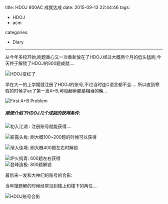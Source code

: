 title: HDOJ 800AC 成就达成
date: 2015-09-13 22:44:46
tags:
- HDOJ
- acm

categories:
- Diary

---

从今年多校开始,刷题重心又一次重新放在了HDOJ.经过大概两个月的低头猛刷,今天终于解锁了HDOJ的800题成就....

![HDOJ变红了](http://ww4.sinaimg.cn/large/50a04a61gw1ew17hkalctj20rd08d78c.jpg)

早在大一的上学期就注册了HDOJ的账号,不过当时连C语言都不会....
所以直到寒假的时候才ac了第一发A+B,~~可见起步那是相当的晚~~...

![First A+B Problem](http://ww3.sinaimg.cn/large/50a04a61gw1ew17xks9qnj20sc0e2tf7.jpg)

##### 顺便介绍下HDOJ几个成就的获得条件:

 ![](http://acm.hdu.edu.cn/images/onlineuser/5.gif)初入江湖	: 注册账号就能获得.... 
 
 ![](http://acm.hdu.edu.cn/images/onlineuser/4.gif)崭露头角: 刷大概100~200题的时候可以获得

![](http://acm.hdu.edu.cn/images/onlineuser/3.gif)渐入佳境: 刷大概400题左右时解锁

![](http://acm.hdu.edu.cn/images/onlineuser/2.gif)炉火纯青: 600题左右获得	 
![](http://acm.hdu.edu.cn/images/onlineuser/1.gif)登峰造极: 800题解锁


最后来一发和大神们的账号的合影:

当年搜题解的时候经常见到楼上和楼下的两位....

![HDOJ账号合影](http://ww1.sinaimg.cn/mw1024/50a04a61gw1ew17hkuifdj20rw09mwgv.jpg)

